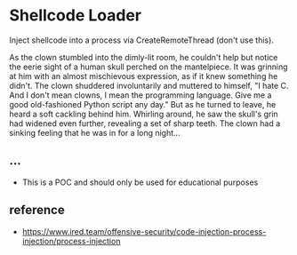 # Shellcode Loader
Inject shellcode into a process via CreateRemoteThread (don't use this).

As the clown stumbled into the dimly-lit room, he couldn't help but notice the eerie sight of a human skull perched on the mantelpiece. It was grinning at him with an almost mischievous expression, as if it knew something he didn't. The clown shuddered involuntarily and muttered to himself, "I hate C. And I don't mean clowns, I mean the programming language. Give me a good old-fashioned Python script any day." But as he turned to leave, he heard a soft cackling behind him. Whirling around, he saw the skull's grin had widened even further, revealing a set of sharp teeth. The clown had a sinking feeling that he was in for a long night...

## ...
- This is a POC and should only be used for educational purposes 

## reference
- https://www.ired.team/offensive-security/code-injection-process-injection/process-injection
